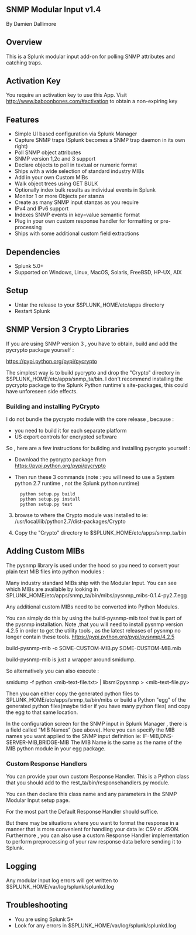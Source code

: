 ## SNMP Modular Input v1.4

By Damien Dallimore

## Overview

This is a Splunk modular input add-on for polling SNMP attributes and catching traps.

## Activation Key

You require an activation key to use this App. Visit http://www.baboonbones.com/#activation to obtain a non-expiring key

## Features

* Simple UI based configuration via Splunk Manager
* Capture SNMP traps (Splunk becomes a SNMP trap daemon in its own right)
* Poll SNMP object attributes
* SNMP version 1,2c and 3 support
* Declare objects to poll in textual or numeric format
* Ships with a wide selection of standard industry MIBs
* Add in your own Custom MIBs
* Walk object trees using GET BULK
* Optionally index bulk results as individual events in Splunk
* Monitor 1 or more Objects per stanza
* Create as many SNMP input stanzas as you require
* IPv4 and IPv6 support
* Indexes SNMP events in key=value semantic format
* Plug in your own custom response handler for formatting or pre-processing
* Ships with some additional custom field extractions

## Dependencies

* Splunk 5.0+
* Supported on Windows, Linux, MacOS, Solaris, FreeBSD, HP-UX, AIX

## Setup

* Untar the release to your $SPLUNK_HOME/etc/apps directory
* Restart Splunk

## SNMP Version 3 Crypto Libraries

If you are using SNMP version 3 , you have to obtain, build and add the pycrypto package yourself :

https://pypi.python.org/pypi/pycrypto

The simplest way is to build pycrypto and drop the "Crypto" directory in $SPLUNK_HOME/etc/apps/snmp_ta/bin.
I don't recommend installing the pycrypto package to the Splunk Python runtime's site-packages, this could have unforeseen side effects.

### Building and installing PyCrypto

I do not bundle the pycrypto module with the core release , because :

* you need to build it for each separate platform
* US export controls for encrypted software

So , here are a few instructions for building and installing pycrypto yourself :

* Download the pycrypto package from https://pypi.python.org/pypi/pycrypto

* Then run these 3 commands  (note : you will  need to use a System python 2.7 runtime , not the Splunk python runtime)

        python setup.py build
        python setup.py install
        python setup.py test
        
3) browse to where the Crypto module was installed to ie: /usr/local/lib/python2.7/dist-packages/Crypto

4) Copy the "Crypto" directory to $SPLUNK_HOME/etc/apps/snmp_ta/bin


## Adding Custom MIBs

The pysnmp library is used under the hood so you need to convert your plain text MIB files 
into python modules :

Many industry standard MIBs ship with the Modular Input.
You can see which MIBs are available by looking in SPLUNK_HOME/etc/apps/snmp_ta/bin/mibs/pysnmp_mibs-0.1.4-py2.7.egg

Any additional custom MIBs need to be converted into Python Modules.

You can simply do this by using the build-pysnmp-mib tool that is part of the pysnmp installation. Note ,that you will need to install pysnmp version 4.2.5 in order to get the utility tools , as the latest releases of pysnmp  no longer contain these tools.
https://pypi.python.org/pypi/pysnmp/4.2.5

build-pysnmp-mib -o SOME-CUSTOM-MIB.py SOME-CUSTOM-MIB.mib

build-pysnmp-mib is just a wrapper around smidump.

So alternatively you can also execute :

smidump -f python <mib-text-file.txt> | libsmi2pysnmp > <mib-text-file.py>

Then you can either copy the generated python files to SPLUNK_HOME/etc/apps/snmp_ta/bin/mibs or build a Python "egg" of 
the generated python files(maybe tidier if you have many python files) and copy the egg to that same location.

In the configuration screen for the SNMP input in Splunk Manager , there is a field called “MIB Names” (see above).
Here you can specify the MIB names you want applied to the SNMP input definition ie: IF-MIB,DNS-SERVER-MIB,BRIDGE-MIB
The MIB Name is the same as the name of the MIB python module in your egg package.

### Custom Response Handlers

You can provide your own custom Response Handler. This is a Python class that you should add to the 
rest_ta/bin/responsehandlers.py module.

You can then declare this class name and any parameters in the SNMP Modular Input setup page.

For the most part the Default Response Handler should suffice.

But there may be situations where you want to format the response in a manner that is more convenient for handling your data ie: CSV or JSON.
Furthermore , you can also use a custom Response Handler implementation to perform preprocessing of your raw response data before sending 
it to Splunk.

## Logging

Any modular input log errors will get written to $SPLUNK_HOME/var/log/splunk/splunkd.log


## Troubleshooting

* You are using Splunk 5+
* Look for any errors in $SPLUNK_HOME/var/log/splunk/splunkd.log


